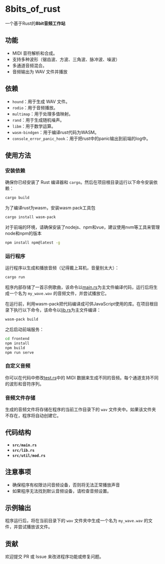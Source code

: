 # 8bits_of_rust

一个基于Rust的**8bit音频工作站**

## 功能

- MIDI 音符解析和合成。
- 支持多种波形（锯齿波、方波、三角波、脉冲波、噪波）
- 多通道音频混合。
- 音频输出为 WAV 文件并播放

## 依赖

- `hound`：用于生成 WAV 文件。
- `rodio`：用于音频播放。
- `multimap`：用于处理多值映射。
- `rand`：用于生成随机噪声。
- `libm`：用于数学运算。
- `wasm-bindgen`：用于编译rust代码为WASM。
- `console_error_panic_hook`：用于把rust中的panic输出到前端的log中。

## 使用方法

### 安装依赖

确保你已经安装了 Rust 编译器和 `cargo`。然后在项目根目录运行以下命令安装依赖：

```bash
cargo build
```

为了编译rust为wasm，安装wasm pack工具包
```bash
cargo install wasm-pack
```

对于前端的环境，请确保安装了nodejs、npm和vue，建议使用nvm等工具来管理node和npm的版本
```bash
npm install npm@latest -g
```

### 运行程序

运行程序以生成和播放音频（记得戴上耳机，音量别太大）：

```bash
cargo run
```

程序内部存储了一首示例歌曲，该命令以[main.rs](src/main.rs)为主文件编译代码，运行后将生成一个名为 `my_wave.wav` 的音频文件，并尝试播放它。

在运行前，利用wasm-pack把代码编译成可供JavaScript使用的库。在项目根目录下执行以下命令，该命令以[lib.rs](src/lib.rs)为主文件编译：

```bash
wasm-pack build
```

之后启动前端服务：

```bash
cd frontend
npm install
npm build
npm run serve
```

### 自定义音频

你可以在代码中修改[test.rs](src/util/test.rs)中的 MIDI 数据来生成不同的音频。每个通道支持不同的波形和音符序列。

### 音频文件存储

生成的音频文件将存储在程序的当前工作目录下的 `wav` 文件夹中。如果该文件夹不存在，程序将自动创建它。

## 代码结构

- **`src/main.rs`** 
- **`src/lib.rs`** 
- **`src/util/mod.rs`** 

## 注意事项

- 确保程序有权限访问音频设备，否则将无法正常播放声音
- 如果程序无法找到默认音频设备，请检查音频设置。

## 示例输出

程序运行后，将在当前目录下的 `wav` 文件夹中生成一个名为 `my_wave.wav` 的文件，并尝试播放该文件。

## 贡献

欢迎提交 PR 或 Issue 来改进程序功能或修复问题。
